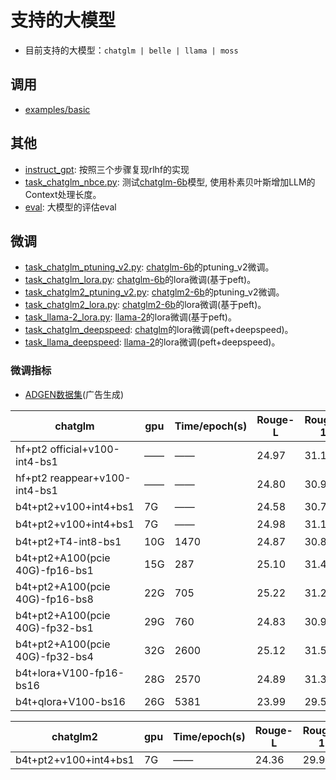 # 支持的大模型

- 目前支持的大模型：`chatglm | belle | llama | moss`

## 调用
- [examples/basic](https://github.com/Tongjilibo/quickllm/blob/master/examples/basic)

## 其他
- [instruct_gpt](https://github.com/Tongjilibo/quickllm/blob/master/examples/llm/instruct_gpt): 按照三个步骤复现rlhf的实现
- [task_chatglm_nbce.py](https://github.com/Tongjilibo/quickllm/blob/master/examples/llm/task_chatglm_nbce.py): 测试[chatglm-6b](https://github.com/THUDM/ChatGLM-6B)模型, 使用朴素贝叶斯增加LLM的Context处理长度。
- [eval](https://github.com/Tongjilibo/quickllm/blob/master/examples/llm/eval): 大模型的评估eval

## 微调
- [task_chatglm_ptuning_v2.py](https://github.com/Tongjilibo/quickllm/blob/master/examples/llm/task_chatglm_ptuning_v2.py): [chatglm-6b](https://github.com/THUDM/ChatGLM-6B)的ptuning_v2微调。
- [task_chatglm_lora.py](https://github.com/Tongjilibo/quickllm/blob/master/examples/llm/task_chatglm_lora.py): [chatglm-6b](https://github.com/THUDM/ChatGLM-6B)的lora微调(基于peft)。
- [task_chatglm2_ptuning_v2.py](https://github.com/Tongjilibo/quickllm/blob/master/examples/llm/task_chatglm2_ptuning_v2.py): [chatglm2-6b](https://github.com/THUDM/ChatGLM2-6B)的ptuning_v2微调。
- [task_chatglm2_lora.py](https://github.com/Tongjilibo/quickllm/blob/master/examples/llm/task_chatglm2_lora.py): [chatglm2-6b](https://github.com/THUDM/ChatGLM2-6B)的lora微调(基于peft)。
- [task_llama-2_lora.py](https://github.com/Tongjilibo/quickllm/blob/master/examples/llm/task_llama-2_lora.py): [llama-2](https://github.com/facebookresearch/llama)的lora微调(基于peft)。
- [task_chatglm_deepspeed](https://github.com/Tongjilibo/quickllm/blob/master/examples/llm/task_chatglm_deepspeed): [chatglm](https://github.com/THUDM/ChatGLM-6B)的lora微调(peft+deepspeed)。
- [task_llama_deepspeed](https://github.com/Tongjilibo/quickllm/blob/master/examples/llm/task_llama_deepspeed): [llama-2](https://github.com/facebookresearch/llama)的lora微调(peft+deepspeed)。

### 微调指标

- [ADGEN数据集](https://cloud.tsinghua.edu.cn/f/b3f119a008264b1cabd1/?dl=1)(广告生成) 

|            chatglm              |  gpu      | Time/epoch(s)|    Rouge-L    |   Rouge-1   |   Rouge-2   |   BLEU    | comment |
| ----------------------          | --------- | ------------ | ------------- | ----------- | ----------- | --------- | ------- |
| hf+pt2 official+v100-int4-bs1   |   ——      |      ——      |     24.97     |    31.12    |     7.11    |    8.10   |         |
| hf+pt2 reappear+v100-int4-bs1   |   ——      |      ——      |     24.80     |    30.97    |     6.98    |    7.85   |         |
| b4t+pt2+v100+int4+bs1           |   7G      |      ——      |     24.58     |    30.76    |     7.12    |    8.12   |         |
| b4t+pt2+v100+int4+bs1           |   7G      |      ——      |     24.98     |    31.16    |     7.17    |    8.23   |   复跑   |
| b4t+pt2+T4-int8-bs1             |  10G      |     1470     |     24.87     |    30.83    |     7.14    |    8.05   |         |
| b4t+pt2+A100(pcie 40G)-fp16-bs1 |  15G      |     287      |     25.10     |    31.43    |     7.30    |    8.28   |         |
| b4t+pt2+A100(pcie 40G)-fp16-bs8 |  22G      |     705      |     25.22     |    31.22    |     7.38    |    8.35   |         |
| b4t+pt2+A100(pcie 40G)-fp32-bs1 |  29G      |     760      |     24.83     |    30.95    |     7.18    |    8.08   |         |
| b4t+pt2+A100(pcie 40G)-fp32-bs4 |  32G      |     2600     |     25.12     |    31.55    |     7.21    |    8.02   |         |
| b4t+lora+V100-fp16-bs16         |  28G      |     2570     |     24.89     |    31.38    |     7.17    |    8.15   |         |
| b4t+qlora+V100-bs16             |  26G      |     5381     |     23.99     |    29.52    |     6.47    |    7.74   |         |


|            chatglm2             |  gpu      | Time/epoch(s)|    Rouge-L    |   Rouge-1   |   Rouge-2   |   BLEU    | comment |
| ----------------------          | --------- | ------------ | ------------- | ----------- | ----------- | --------- | ------- |
| b4t+pt2+v100+int4+bs1           |   7G      |      ——      |     24.36     |    29.97    |     6.66    |    7.89   |         |
